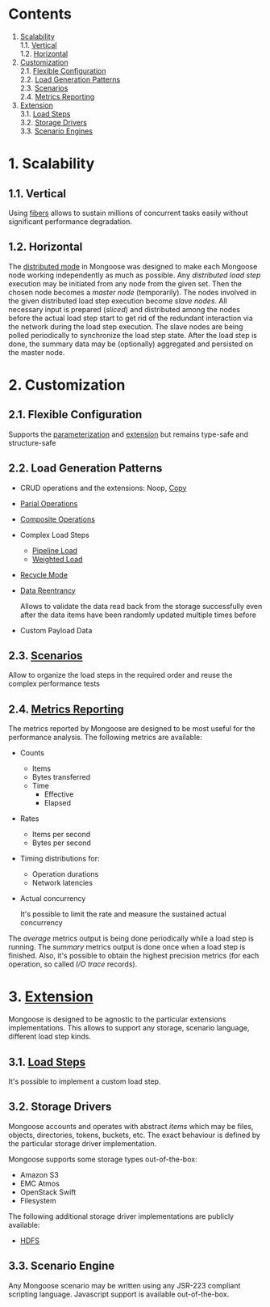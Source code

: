 # Contents

1. [Scalability](#1-scalability)<br/>
 1.1. [Vertical](#11-vertical)<br/>
 1.2. [Horizontal](#12-horizontal)<br/>
2. [Customization](#2-customization)<br/>
 2.1. [Flexible Configuration](#21-flexible-configuration)<br/>
 2.2. [Load Generation Patterns](#22-load-generation-patterns)<br/>
 2.3. [Scenarios](#23-scenarios)<br/>
 2.4. [Metrics Reporting](#24-metrics-reporting)<br/>
3. [Extension](#3-extension)<br/>
 3.1. [Load Steps](#31-load-steps)<br/>
 3.2. [Storage Drivers](#32-storage-drivers)<br/>
 3.3. [Scenario Engines](#33-scenario-engine)<br/>

# 1. Scalability

## 1.1. Vertical

Using [fibers](https://github.com/akurilov/fiber4j) allows to sustain millions of concurrent tasks easily without
significant performance degradation.

## 1.2. Horizontal

The [distributed mode](design/distributed_mode.md) in Mongoose was designed to make each Mongoose node working
independently as much as possible. Any *distributed load step* execution may be initiated from any node from the given
set. Then the chosen node becomes a *master node* (temporarily). The nodes involved in the given distributed load step
execution become *slave nodes*. All necessary input is prepared (*sliced*) and distributed among the nodes before the
actual load step start to get rid of the redundant interaction via the network during the load step execution. The slave
nodes are being polled periodically to synchronize the load step state. After the load step is done, the summary data
may be (optionally) aggregated and persisted on the master node.

# 2. Customization

## 2.1. Flexible Configuration

Supports the [parameterization](input/configuration.md#2-parameterization) and [extension](api/extensions/general.md)
but remains type-safe and structure-safe

## 2.2. Load Generation Patterns

* CRUD operations and the extensions: Noop, [Copy](design/copy_mode.md)

* [Parial Operations](design/byte_range_operations.md)

* [Composite Operations](design/storage_side_concatenation.md)

* Complex Load Steps
    * [Pipeline Load](design/pipeline_load.md)
    * [Weighted Load](design/weighted_load.md)
* [Recycle Mode](design/recycle_mode.md)

* [Data Reentrancy](design/data_reentrancy.md)

  Allows to validate the data read back from the storage successfully even after the data items have been randomly
  updated multiple times before

* Custom Payload Data

## 2.3. [Scenarios](input/scenarios.md)

Allow to organize the load steps in the required order and reuse the complex performance tests

## 2.4. [Metrics Reporting](output/metrics.md)

The metrics reported by Mongoose are designed to be most useful for the performance analysis. The following metrics are
available:

* Counts

  * Items
  * Bytes transferred
  * Time
    * Effective
    * Elapsed

* Rates

  * Items per second
  * Bytes per second

* Timing distributions for:

  * Operation durations
  * Network latencies

* Actual concurrency

  It's possible to limit the rate and measure the sustained actual concurrency

The *average* metrics output is being done periodically while a load step is running. The *summary* metrics output is
done once when a load step is finished. Also, it's possible to obtain the highest precision metrics (for each operation,
so called *I/O trace* records).

# 3. [Extension](api/extensions/general.md)

Mongoose is designed to be agnostic to the particular extensions implementations. This allows to support any storage,
scenario language, different load step kinds.

## 3.1. [Load Steps](api/extensions/load_steps.md)

It's possible to implement a custom load step.

## 3.2. Storage Drivers

Mongoose accounts and operates with abstract *items* which may be files, objects, directories, tokens, buckets, etc. The
exact behaviour is defined by the particular storage driver implementation.

Mongoose supports some storage types out-of-the-box:
* Amazon S3
* EMC Atmos
* OpenStack Swift
* Filesystem

The following additional storage driver implementations are publicly available:
* [HDFS](https://github.com/emc-mongoose/mongoose-storage-driver-hdfs)

## 3.3. Scenario Engine

Any Mongoose scenario may be written using any JSR-223 compliant scripting language. Javascript support is available
out-of-the-box.

